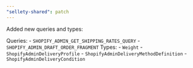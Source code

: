 ```yaml
---
"sellety-shared": patch
---
```


Added new queries and types:

Queries: - `SHOPIFY_ADMIN_GET_SHIPPING_RATES_QUERY` - `SHOPIFY_ADMIN_DRAFT_ORDER_FRAGMENT`
Types: - `Weight` - `ShopifyAdminDeliveryProfile` - `ShopifyAdminDeliveryMethodDefinition` - `ShopifyAdminDeliveryCondition`
